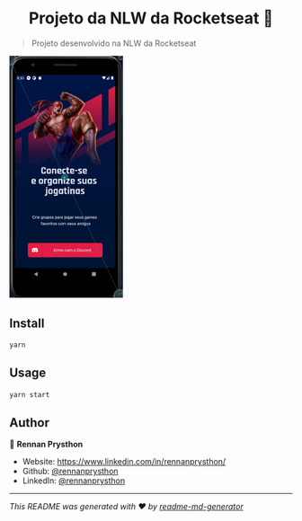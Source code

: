 <h1 align="center">Projeto da NLW da Rocketseat 👋</h1>
<p>
</p>

> Projeto desenvolvido na NLW da Rocketseat

<img src="./github-assets/app.jpeg" width="40%"/>

## Install

```sh
yarn
```

## Usage

```sh
yarn start
```

## Author

👤 **Rennan Prysthon**

- Website: https://www.linkedin.com/in/rennanprysthon/
- Github: [@rennanprysthon](https://github.com/rennanprysthon)
- LinkedIn: [@rennanprysthon](https://linkedin.com/in/rennanprysthon)

---

_This README was generated with ❤️ by [readme-md-generator](https://github.com/kefranabg/readme-md-generator)_
